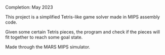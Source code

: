 Completion: May 2023

This project is a simplified Tetris-like game solver made in MIPS assembly code.

Given some certain Tetris pieces, the program and check if the pieces will fit together to reach some goal state.

Made through the MARS MIPS simulator.